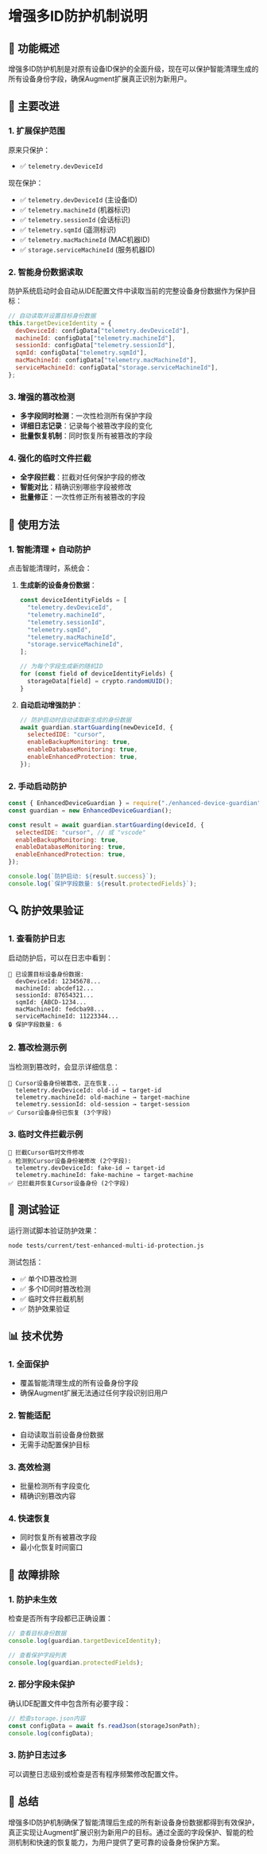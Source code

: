 # 增强多ID防护机制说明

## 🎯 功能概述

增强多ID防护机制是对原有设备ID保护的全面升级，现在可以保护智能清理生成的所有设备身份字段，确保Augment扩展真正识别为新用户。

## 🔄 主要改进

### 1. **扩展保护范围**
原来只保护：
- ✅ `telemetry.devDeviceId`

现在保护：
- ✅ `telemetry.devDeviceId` (主设备ID)
- ✅ `telemetry.machineId` (机器标识)
- ✅ `telemetry.sessionId` (会话标识)
- ✅ `telemetry.sqmId` (遥测标识)
- ✅ `telemetry.macMachineId` (MAC机器ID)
- ✅ `storage.serviceMachineId` (服务机器ID)

### 2. **智能身份数据读取**
防护系统启动时会自动从IDE配置文件中读取当前的完整设备身份数据作为保护目标：

```javascript
// 自动读取并设置目标身份数据
this.targetDeviceIdentity = {
  devDeviceId: configData["telemetry.devDeviceId"],
  machineId: configData["telemetry.machineId"],
  sessionId: configData["telemetry.sessionId"],
  sqmId: configData["telemetry.sqmId"],
  macMachineId: configData["telemetry.macMachineId"],
  serviceMachineId: configData["storage.serviceMachineId"],
};
```

### 3. **增强的篡改检测**
- **多字段同时检测**：一次性检测所有保护字段
- **详细日志记录**：记录每个被篡改字段的变化
- **批量恢复机制**：同时恢复所有被篡改的字段

### 4. **强化的临时文件拦截**
- **全字段拦截**：拦截对任何保护字段的修改
- **智能对比**：精确识别哪些字段被修改
- **批量修正**：一次性修正所有被篡改的字段

## 🚀 使用方法

### 1. **智能清理 + 自动防护**
点击智能清理时，系统会：

1. **生成新的设备身份数据**：
   ```javascript
   const deviceIdentityFields = [
     "telemetry.devDeviceId",
     "telemetry.machineId", 
     "telemetry.sessionId",
     "telemetry.sqmId",
     "telemetry.macMachineId",
     "storage.serviceMachineId",
   ];
   
   // 为每个字段生成新的随机ID
   for (const field of deviceIdentityFields) {
     storageData[field] = crypto.randomUUID();
   }
   ```

2. **自动启动增强防护**：
   ```javascript
   // 防护启动时自动读取新生成的身份数据
   await guardian.startGuarding(newDeviceId, {
     selectedIDE: "cursor",
     enableBackupMonitoring: true,
     enableDatabaseMonitoring: true,
     enableEnhancedProtection: true,
   });
   ```

### 2. **手动启动防护**
```javascript
const { EnhancedDeviceGuardian } = require("./enhanced-device-guardian");
const guardian = new EnhancedDeviceGuardian();

const result = await guardian.startGuarding(deviceId, {
  selectedIDE: "cursor", // 或 "vscode"
  enableBackupMonitoring: true,
  enableDatabaseMonitoring: true,
  enableEnhancedProtection: true,
});

console.log(`防护启动: ${result.success}`);
console.log(`保护字段数量: ${result.protectedFields}`);
```

## 🔍 防护效果验证

### 1. **查看防护日志**
启动防护后，可以在日志中看到：
```
🎯 已设置目标设备身份数据:
  devDeviceId: 12345678...
  machineId: abcdef12...
  sessionId: 87654321...
  sqmId: {ABCD-1234...
  macMachineId: fedcba98...
  serviceMachineId: 11223344...
🔒 保护字段数量: 6
```

### 2. **篡改检测示例**
当检测到篡改时，会显示详细信息：
```
🚨 Cursor设备身份被篡改，正在恢复...
  telemetry.devDeviceId: old-id → target-id
  telemetry.machineId: old-machine → target-machine
  telemetry.sessionId: old-session → target-session
✅ Cursor设备身份已恢复 (3个字段)
```

### 3. **临时文件拦截示例**
```
🚨 拦截Cursor临时文件修改
⚠️ 检测到Cursor设备身份被修改 (2个字段):
  telemetry.devDeviceId: fake-id → target-id
  telemetry.machineId: fake-machine → target-machine
✅ 已拦截并恢复Cursor设备身份 (2个字段)
```

## 🧪 测试验证

运行测试脚本验证防护效果：
```bash
node tests/current/test-enhanced-multi-id-protection.js
```

测试包括：
- ✅ 单个ID篡改检测
- ✅ 多个ID同时篡改检测  
- ✅ 临时文件拦截机制
- ✅ 防护效果验证

## 📊 技术优势

### 1. **全面保护**
- 覆盖智能清理生成的所有设备身份字段
- 确保Augment扩展无法通过任何字段识别旧用户

### 2. **智能适配**
- 自动读取当前设备身份数据
- 无需手动配置保护目标

### 3. **高效检测**
- 批量检测所有字段变化
- 精确识别篡改内容

### 4. **快速恢复**
- 同时恢复所有被篡改字段
- 最小化恢复时间窗口

## 🔧 故障排除

### 1. **防护未生效**
检查是否所有字段都已正确设置：
```javascript
// 查看目标身份数据
console.log(guardian.targetDeviceIdentity);

// 查看保护字段列表
console.log(guardian.protectedFields);
```

### 2. **部分字段未保护**
确认IDE配置文件中包含所有必要字段：
```javascript
// 检查storage.json内容
const configData = await fs.readJson(storageJsonPath);
console.log(configData);
```

### 3. **防护日志过多**
可以调整日志级别或检查是否有程序频繁修改配置文件。

## 🎉 总结

增强多ID防护机制确保了智能清理后生成的所有新设备身份数据都得到有效保护，真正实现让Augment扩展识别为新用户的目标。通过全面的字段保护、智能的检测机制和快速的恢复能力，为用户提供了更可靠的设备身份保护方案。
